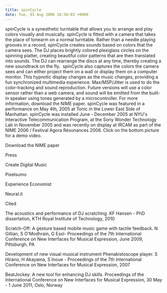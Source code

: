 ```yaml
---
title: spinCycle
date: Tue, 01 Aug 2006 18:50:03 +0000
---
```

spinCycle is a synesthetic turntable that allows you to arrange and play colors visually and musically.
spinCycle is fitted with a camera that takes the place of tonearm on a normal turntable. Rather than a needle playing grooves in a record, spinCycle creates sounds based on colors that the camera sees. The DJ places brightly colored plexiglass circles on the spinning platter, creating beautiful color patterns that are then translated into sounds. The DJ can rearrange the discs at any time, thereby creating a new soundtrack on the fly. 
spinCycle also captures the colors the camera sees and can either project them on a wall or display them on a computer monitor. This hypnotic display changes as the music changes, providing a fun synchronized multimedia experience.
Max/MSP/Jitter is used to do the color-tracking and sound reproduction. Future versions will use a color sensor rather than a web camera, and sound will be emitted from the built-in speaker using tones generated by a microcontroller. For more information, download the NIME paper.
spinCycle was featured in a performance on May 4th, 2005 at Tonic in the Lower East Side of Manhattan. spinCycle was installed June - December 2005 at NYU's Interactive Telecommunication Program, at the Sony Wonder Technology Lab in November 2005 and was recently on display at IRCAM as part of the NIME 2006 / Festival Agora Résonances 2006. Click on the bottom picture for a demo video.

Download the NIME paper

Press

Create Digital Music

Pixelsumo

Experience Economist

Neural.it

Cited

The acoustics and performance of DJ scratching. KF Hansen - PhD dissertation, KTH Royal Institute of Technology, 2010

Scratch-Off: A gesture based mobile music game with tactile feedback. N Gillian, S O'Modhrain, G Essl- Proceedings of the 7th International Conference on New Interfaces for Musical Expression, June 2009, Pittsburgh, PA

Development of new visual musical instrument Phenakistoscope player. S Hirano, H Akayama, S Inoue - Proceedings of the 7th International Conference on New Interfaces for Musical Expression, 2007

BeatJockey: A new tool for enhancing DJ skills. Proceedings of the International Conference on New Interfaces for Musical Expression, 30 May - 1 June 2011, Oslo, Norway